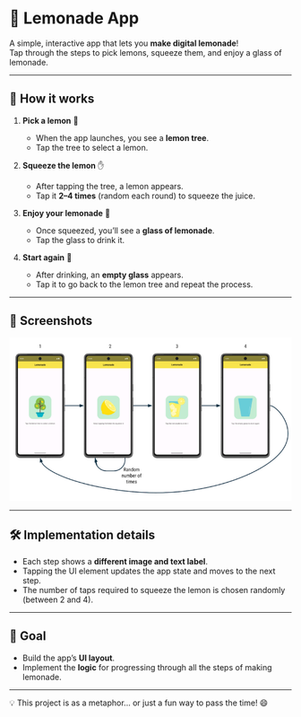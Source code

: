 # 🍋 Lemonade App

A simple, interactive app that lets you **make digital lemonade**!  
Tap through the steps to pick lemons, squeeze them, and enjoy a glass of lemonade.  

---

## 🚀 How it works

1. **Pick a lemon** 🍋  
   - When the app launches, you see a **lemon tree**.  
   - Tap the tree to select a lemon.  

2. **Squeeze the lemon** ✋  
   - After tapping the tree, a lemon appears.  
   - Tap it **2–4 times** (random each round) to squeeze the juice.  

3. **Enjoy your lemonade** 🥤  
   - Once squeezed, you’ll see a **glass of lemonade**.  
   - Tap the glass to drink it.  

4. **Start again** 🔄  
   - After drinking, an **empty glass** appears.  
   - Tap it to go back to the lemon tree and repeat the process.  

---

## 📸 Screenshots

![Lemonade App Flow](images/lemonade_flow.png)

---

## 🛠️ Implementation details

- Each step shows a **different image and text label**.  
- Tapping the UI element updates the app state and moves to the next step.  
- The number of taps required to squeeze the lemon is chosen randomly (between 2 and 4).  

---

## 🎯 Goal

- Build the app’s **UI layout**.  
- Implement the **logic** for progressing through all the steps of making lemonade.  

---

💡 This project is as a metaphor… or just a fun way to pass the time! 😄
